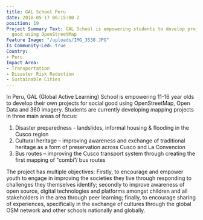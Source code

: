 ```yaml
---
title: GAL School Peru
date: 2018-05-17 06:15:00 Z
position: 19
Project Summary Text: GAL School is empowering students to develop projects for social
  good using OpenStreetMap
Feature Image: "/uploads/IMG_3538.JPG"
Is Community-Led: true
Country:
- Peru
Impact Area:
- Transportation
- Disaster Risk Reduction
- Sustainable Cities
---
```


In Peru, GAL (Global Active Learning) School is empowering 11-16 year olds to develop their own projects for social good using OpenStreetMap, Open Data and 360 imagery. Students are currently developing mapping projects in three main areas of focus:
1) Disaster preparedness - landslides, informal housing & flooding in the Cusco region
2) Cultural heritage – improving awareness and exchange of traditional heritage as a form of preservation across Cusco and La Convencion 
3) Bus routes – improving the Cusco transport system through creating the first mapping of "combi”/ bus routes

The project has multiple objectives: Firstly, to encourage and empower youth to engage in improving the societies they live through responding to challenges they themselves identify; secondly to improve awareness of open source, digital technologies and platforms amongst children and all stakeholders in the area through peer learning; finally, to encourage sharing of experiences, specifically in the exchange of cultures through the global OSM network and other schools nationally and globally. 
